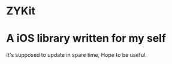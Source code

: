 # ZYKit
# A iOS library written for my self

It's supposed to update in spare time, Hope to be useful.

